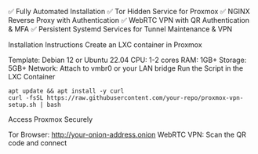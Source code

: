 ✅ Fully Automated Installation
✅ Tor Hidden Service for Proxmox
✅ NGINX Reverse Proxy with Authentication
✅ WebRTC VPN with QR Authentication & MFA
✅ Persistent Systemd Services for Tunnel Maintenance & VPN

Installation Instructions
Create an LXC container in Proxmox

Template: Debian 12 or Ubuntu 22.04
CPU: 1-2 cores
RAM: 1GB+
Storage: 5GB+
Network: Attach to vmbr0 or your LAN bridge
Run the Script in the LXC Container

```
apt update && apt install -y curl
curl -fsSL https://raw.githubusercontent.com/your-repo/proxmox-vpn-setup.sh | bash
```

Access Proxmox Securely

Tor Browser: http://your-onion-address.onion
WebRTC VPN: Scan the QR code and connect

